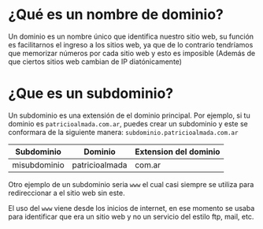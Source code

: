 # ¿Qué es un nombre de dominio?

Un dominio es un nombre único que identifica nuestro sitio web, su función es facilitarnos el ingreso a los sitios web, ya que de lo contrario tendríamos que memorizar números por cada sitio web y esto es imposible (Además de que ciertos sitios web cambian de IP diatónicamente)

# ¿Que es un subdominio?

Un subdominio es una extensión de el dominio principal. Por ejemplo, si tu dominio es `patricioalmada.com.ar`, puedes crear un subdominio y este se conformara de la siguiente manera: `subdominio.patricioalmada.com.ar`

| Subdominio   | Dominio        | Extension del dominio |
| ------------ | -------------- | --------------------- |
| misubdominio | patricioalmada | com.ar                |

Otro ejemplo de un subdominio seria `www` el cual casi siempre se utiliza para redireccionar a el sitio web sin este.

El uso del `www` viene desde los inicios de internet, en ese momento se usaba para identificar que era un sitio web y no un servicio del estilo ftp, mail, etc.